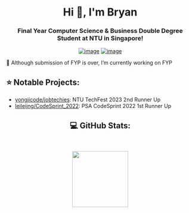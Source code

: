 <h1 align="center">Hi 👋, I'm Bryan</h1>
<h3 align="center">Final Year Computer Science & Business Double Degree Student at NTU in Singapore!</h3>
<div align="center">

[![image](https://img.shields.io/badge/LinkedIn-0077B5?style=for-the-badge&logo=linkedin&logoColor=white)](https://www.linkedin.com/in/bryan-lim-b9a95a1bb/)
[![image](https://img.shields.io/badge/Gmail-D14836?style=for-the-badge&logo=gmail&logoColor=white)](mailto:limbryan00@gmail.com)

</div>

🔭 Although submission of FYP is over, I’m currently working on FYP


<h2>⭐️ Notable Projects:</h1> 

- [yongjicode/jobtechies](https://github.com/yongjicode/jobtechies): NTU TechFest 2023 2nd Runner Up
- [leileijng/CodeSprint_2022](https://github.com/leileijng/CodeSprint_2022): PSA CodeSprint 2022 1st Runner Up


<h2 align="center">  💻 GitHub Stats:</h2>
<br />
<p align= "center">
  <img height= "150" src="https://github-readme-stats-eight-theta.vercel.app/api?username=zonpig&theme=react&show_icons=true&include_all_commits=true&count_private=true" />
</p>



<!---
- 👀 I’m interested in ...
- 🌱 I’m currently learning ...
- 💞️ I’m looking to collaborate on ...
- 📫 How to reach me ...
- ⚡ What I like to do: **Watch, play, and talk football ⚽️. Reading about businesses (mostly Tech), and drinking coffee ☕️.**
zonpig/zonpig is a ✨ special ✨ repository because its `README.md` (this file) appears on your GitHub profile.
You can click the Preview link to take a look at your changes.
--->
